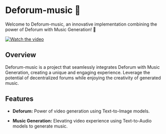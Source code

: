 # Deforum-music 🎥

Welcome to Deforum-music, an innovative implementation combining the power of Deforum with Music Generation! 🚀

[![Watch the video](https://img.youtube.com/vi/UfN-qoLwfWQ/0.jpg)](https://youtu.be/UfN-qoLwfWQ)

## Overview

Deforum-music is a project that seamlessly integrates Deforum with Music Generation, creating a unique and engaging experience. Leverage the potential of decentralized forums while enjoying the creativity of generated music.

## Features

- **Deforum:** Power of video generation using Text-to-Image models.

- **Music Generation:** Elevating video experience using Text-to-Audio models to generate music.
